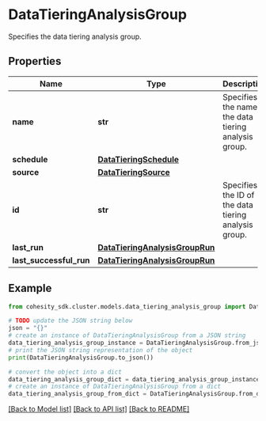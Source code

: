 # DataTieringAnalysisGroup

Specifies the data tiering analysis group.

## Properties

Name | Type | Description | Notes
------------ | ------------- | ------------- | -------------
**name** | **str** | Specifies the name of the data tiering analysis group. | 
**schedule** | [**DataTieringSchedule**](DataTieringSchedule.md) |  | [optional] 
**source** | [**DataTieringSource**](DataTieringSource.md) |  | [optional] 
**id** | **str** | Specifies the ID of the data tiering analysis group. | [optional] 
**last_run** | [**DataTieringAnalysisGroupRun**](DataTieringAnalysisGroupRun.md) |  | [optional] 
**last_successful_run** | [**DataTieringAnalysisGroupRun**](DataTieringAnalysisGroupRun.md) |  | [optional] 

## Example

```python
from cohesity_sdk.cluster.models.data_tiering_analysis_group import DataTieringAnalysisGroup

# TODO update the JSON string below
json = "{}"
# create an instance of DataTieringAnalysisGroup from a JSON string
data_tiering_analysis_group_instance = DataTieringAnalysisGroup.from_json(json)
# print the JSON string representation of the object
print(DataTieringAnalysisGroup.to_json())

# convert the object into a dict
data_tiering_analysis_group_dict = data_tiering_analysis_group_instance.to_dict()
# create an instance of DataTieringAnalysisGroup from a dict
data_tiering_analysis_group_from_dict = DataTieringAnalysisGroup.from_dict(data_tiering_analysis_group_dict)
```
[[Back to Model list]](../README.md#documentation-for-models) [[Back to API list]](../README.md#documentation-for-api-endpoints) [[Back to README]](../README.md)


